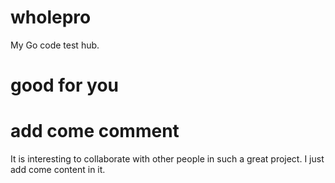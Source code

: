 # wholepro
My Go code test hub.
# good for you
# add come comment
It is interesting to collaborate with other people in such a great project.
I just add come content in it.
